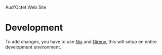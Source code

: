 Aud'Octet Web Site

# Development

To add changes, you have to use [Nix](https://nixos.org/) and [Direnv](https://github.com/nix-community/nix-direnv),
this will setup en entire development environment.
